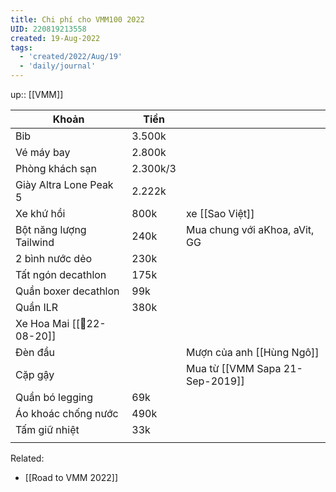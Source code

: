 ```yaml
---
title: Chi phí cho VMM100 2022
UID: 220819213558
created: 19-Aug-2022
tags:
  - 'created/2022/Aug/19'
  - 'daily/journal'
---
```

up:: [[VMM]]

| Khoản                     | Tiền     |                                 |
| ------------------------- | -------- | ------------------------------- |
| Bib                       | 3.500k   |                                 |
| Vé máy bay                | 2.800k   |                                 |
| Phòng khách sạn           | 2.300k/3 |                                 |
| Giày Altra Lone Peak 5    | 2.222k   |                                 |
| Xe khứ hồi                | 800k     | xe [[Sao Việt]]                 |
| Bột năng lượng Tailwind   | 240k     | Mua chung với aKhoa, aVit, GG   |
| 2 bình nước dẻo           | 230k     |                                 |
| Tất ngón decathlon        | 175k     |                                 |
| Quần boxer decathlon      | 99k      |                                 |
| Quần ILR                  | 380k     |                                 |
| Xe Hoa Mai [[📝22-08-20]] |          |                                 |
| Đèn đầu                   |          | Mượn của anh [[Hùng Ngô]]       |
| Cặp gậy                   |          | Mua từ [[VMM Sapa 21-Sep-2019]] |
| Quần bó legging           | 69k      |                                 |
| Áo khoác chống nước       | 490k     |                                 |
| Tấm giữ nhiệt             | 33k      |                                 |
|                           |          |                                 |

Related:
- [[Road to VMM 2022]]
